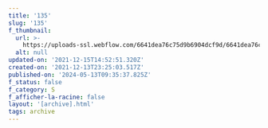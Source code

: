```yaml
---
title: '135'
slug: '135'
f_thumbnail:
  url: >-
    https://uploads-ssl.webflow.com/6641dea76c75d9b6904dcf9d/6641dea76c75d9b6904dd26e_135.jpg
  alt: null
updated-on: '2021-12-15T14:52:51.320Z'
created-on: '2021-12-13T23:25:03.517Z'
published-on: '2024-05-13T09:35:37.825Z'
f_status: false
f_category: S
f_afficher-la-racine: false
layout: '[archive].html'
tags: archive
---
```



